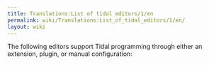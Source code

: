 ```yaml
---
title: Translations:List of tidal editors/1/en
permalink: wiki/Translations:List_of_tidal_editors/1/en/
layout: wiki
---
```


The following editors support Tidal programming through either an
extension, plugin, or manual configuration:
